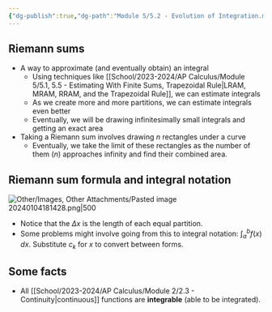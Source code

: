```yaml
---
{"dg-publish":true,"dg-path":"Module 5/5.2 - Evolution of Integration.md","permalink":"/module-5/5-2-evolution-of-integration/"}
---
```


## Riemann sums
- A way to approximate (and eventually obtain) an integral
	- Using techniques like [[School/2023-2024/AP Calculus/Module 5/5.1, 5.5 - Estimating With Finite Sums, Trapezoidal Rule\|LRAM, MRAM, RRAM, and the Trapezoidal Rule]], we can estimate integrals
	- As we create more and more partitions, we can estimate integrals even better
	- Eventually, we will be drawing infinitesimally small integrals and getting an exact area
- Taking a Riemann sum involves drawing $n$ rectangles under a curve
	- Eventually, we take the limit of these rectangles as the number of them ($n$) approaches infinity and find their combined area.
## Riemann sum formula and integral notation
![Other/Images, Other Attachments/Pasted image 20240104181428.png|500](/img/user/Other/Images,%20Other%20Attachments/Pasted%20image%2020240104181428.png)
- Notice that the $\Delta x$ is the length of each equal partition.
- Some problems might involve going from this to integral notation: $\displaystyle\int_{a}^{b}f(x) \, dx$. Substitute $c_{k}$ for $x$ to convert between forms. 
## Some facts
- All [[School/2023-2024/AP Calculus/Module 2/2.3 - Continuity\|continuous]] functions are **integrable** (able to be integrated).
